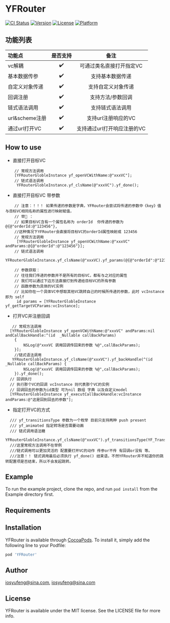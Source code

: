 # YFRouter

[![CI Status](https://img.shields.io/travis/iosyufeng@sina.com/YFRouter.svg?style=flat)](https://travis-ci.org/iosyufeng@sina.com/YFRouter)
[![Version](https://img.shields.io/cocoapods/v/YFRouter.svg?style=flat)](https://cocoapods.org/pods/YFRouter)
[![License](https://img.shields.io/cocoapods/l/YFRouter.svg?style=flat)](https://cocoapods.org/pods/YFRouter)
[![Platform](https://img.shields.io/cocoapods/p/YFRouter.svg?style=flat)](https://cocoapods.org/pods/YFRouter)


## 功能列表

| 功能点              | 是否支持            | 备注                |
| :------------------| :----:             | :----:             |
| vc解耦              | ✔️                  | 可通过类名直接打开指定VC              |
| 基本数据传参         | ✔️                  |  支持基本数据传递              |
| 自定义对象传递         | ✔️                  |  支持自定义对象传递             |
| 回调注册        | ✔️                  |  支持方法/参数回调             |
| 链式语法调用       | ✔️                  |  支持链式语法调用            |
| url&scheme注册       | ✔️                  |  支持url注册响应的VC           |
| 通过url打开VC       | ✔️                  |  支持通过url打开响应注册的VC           |


## How to use
- 直接打开目标VC 
```objc
    // 常规方法调用
    [YFRouterGlobleInstance yf_openVCWithName:@"xxxVC"];
    // 链式语法调用
     YFRouterGlobleInstance.yf_clsName(@"xxxVC").yf_done();
```

- 直接打开目标VC 带参数 
```objc
    // 注意：！！！ 如果传递的参数是字典，YFRouter会尝试将传递的参数中《key》值与目标VC相同名称的属性进行映射赋值，
    // 举🌰 ： 
    // 如果目标VC含有一个属性名称为 orderId  你传递的参数为 @{@"orderId:@"123456"},
    //这种情况下YFRouter会直接将目标VC的orderId属性映射成 123456
    // 常规方法调用
     [YFRouterGlobleInstance yf_openVCWithName:@"xxxVC" andParams:@{@"orderId":@"123456"}];
    // 链式语法调用
     YFRouterGlobleInstance.yf_clsName(@"xxxVC).yf_params(@{@"orderId":@"123456"}).yf_done();

    // 参数获取：
    // 往往我们传递的参数并不是所有的目标VC，都有与之对应的属性
    // 我们可以通过下边方法直接打到传递给目标VC的所有参数
    // 函数参数为具体的VC实例
    // 比如你在一个具体VC中想取其他VC跳转自己的时候所传递的参数，此时 vcInstance 即为 self
     id params = [YFRouterGlobleInstance yf_getTargetVCParams:vcInstance];
```
- 打开VC并注册回调

```objc
   // 常规方法调用
  [YFRouterGlobleInstance yf_openVCWithName:@"xxxVC" andParams:nil andCallBackHandle:^(id  _Nullable callBackParams)
    {
        NSLog(@"xxxVC 调用回调传回来的参数 %@",callBackParams);
    }];
    //链式语法调用
   YFRouterGlobleInstance.yf_clsName(@"xxxVC").yf_backHandle(^(id  _Nullable callBackParams) {
        NSLog(@"xxxVC 调用回调传回来的参数 %@",callBackParams);
    }).yf_done();
  // 回调执行
  // 执行那个VC的回调 vcInstance 则代表那个VC的实例 
  // 回调回去的参数为id类型 可为nil 数组 字典 以及自定义model
  [YFRouterGlobleInstance yf_executCallBackHandle:vcInstance andParams:@"这是回到回去的参数"];

```

- 指定打开VC的方式

```objc
  /// yf_transitionsType 参数为一个枚举 目前只支持两种 push present
  /// yf_animated 指定转场是否需要动画
  /// 链式调用语法糖
  YFRouterGlobleInstance.yf_clsName(@"xxxVC").yf_transitionsType(YF_Transitions_present).yf_animated(YES).yf_done();
  ///这里常规方法调用不在举例
  ///链式调用可以更加灵活的 配置要打开VC的动作 传参or不传 有回调or没有 等。 
  ///注意！！ 链式调用最后必须执行 yf_done() 结束语，不然YFRouter并不知道你的跳转配置项是否结束，所以不会发起跳转。
```


## Example

To run the example project, clone the repo, and run `pod install` from the Example directory first.

## Requirements

## Installation

YFRouter is available through [CocoaPods](https://cocoapods.org). To install
it, simply add the following line to your Podfile:

```ruby
pod 'YFRouter'
```

## Author

iosyufeng@sina.com, iosyufeng@sina.com

## License

YFRouter is available under the MIT license. See the LICENSE file for more info.
